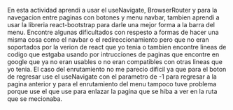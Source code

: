 En esta actividad aprendi a usar el useNavigate, BrowserRouter y <Link> para la navegacion entre paginas con botones y menu navbar, tambien aprendi a usar la libreria react-bootstrap para darle una mejor forma a la barra del menu.
Encontre algunas dificultados con respesto a formas de hacer una misma cosa como el navbar o el redireccionamiento pero que no eran soportados por la verion de react que yo tenia o tambien encontre lineas de codigo que estgaba usando por intrucciones de paginas que encontre en google que ya no eran usables o no eran compatibles con otras lineas que yo tenia.
El caso del enrutamiento no me parecio dificil ya que para el boton de regresar use el useNavigate con el parametro de -1 para regresar a la pagina anterior y para el enrutamiento del menu tampoco tuve problema porque use el <BrowserRouter> que use para enlazar la pagina que se hiba a ver en la ruta que se mecionaba.
